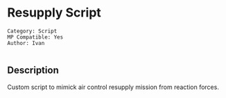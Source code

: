 # Resupply Script

```
Category: Script
MP Compatible: Yes
Author: Ivan
```

<image here>

## Description

Custom script to mimick air control resupply mission from reaction forces.
